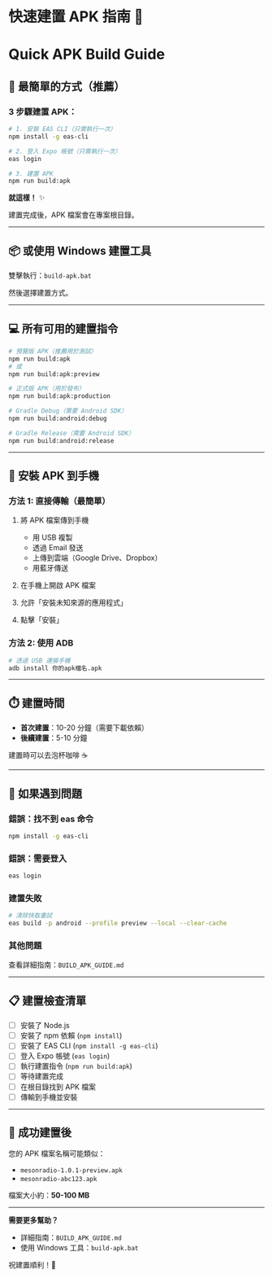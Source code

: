 # 快速建置 APK 指南 🚀
# Quick APK Build Guide

## 🎯 最簡單的方式（推薦）

### 3 步驟建置 APK：

```bash
# 1. 安裝 EAS CLI（只需執行一次）
npm install -g eas-cli

# 2. 登入 Expo 帳號（只需執行一次）
eas login

# 3. 建置 APK
npm run build:apk
```

**就這樣！** ✨

建置完成後，APK 檔案會在專案根目錄。

---

## 📦 或使用 Windows 建置工具

雙擊執行：`build-apk.bat`

然後選擇建置方式。

---

## 💻 所有可用的建置指令

```bash
# 預覽版 APK（推薦用於測試）
npm run build:apk
# 或
npm run build:apk:preview

# 正式版 APK（用於發布）
npm run build:apk:production

# Gradle Debug（需要 Android SDK）
npm run build:android:debug

# Gradle Release（需要 Android SDK）
npm run build:android:release
```

---

## 📱 安裝 APK 到手機

### 方法 1: 直接傳輸（最簡單）

1. 將 APK 檔案傳到手機
   - 用 USB 複製
   - 透過 Email 發送
   - 上傳到雲端（Google Drive、Dropbox）
   - 用藍牙傳送

2. 在手機上開啟 APK 檔案

3. 允許「安裝未知來源的應用程式」

4. 點擊「安裝」

### 方法 2: 使用 ADB

```bash
# 透過 USB 連接手機
adb install 你的apk檔名.apk
```

---

## ⏱️ 建置時間

- **首次建置**：10-20 分鐘（需要下載依賴）
- **後續建置**：5-10 分鐘

建置時可以去泡杯咖啡 ☕

---

## 🔧 如果遇到問題

### 錯誤：找不到 eas 命令

```bash
npm install -g eas-cli
```

### 錯誤：需要登入

```bash
eas login
```

### 建置失敗

```bash
# 清除快取重試
eas build -p android --profile preview --local --clear-cache
```

### 其他問題

查看詳細指南：`BUILD_APK_GUIDE.md`

---

## 📋 建置檢查清單

- [ ] 安裝了 Node.js
- [ ] 安裝了 npm 依賴 (`npm install`)
- [ ] 安裝了 EAS CLI (`npm install -g eas-cli`)
- [ ] 登入 Expo 帳號 (`eas login`)
- [ ] 執行建置指令 (`npm run build:apk`)
- [ ] 等待建置完成
- [ ] 在根目錄找到 APK 檔案
- [ ] 傳輸到手機並安裝

---

## 🎉 成功建置後

您的 APK 檔案名稱可能類似：
- `mesonradio-1.0.1-preview.apk`
- `mesonradio-abc123.apk`

檔案大小約：**50-100 MB**

---

**需要更多幫助？**
- 詳細指南：`BUILD_APK_GUIDE.md`
- 使用 Windows 工具：`build-apk.bat`

祝建置順利！🚀


